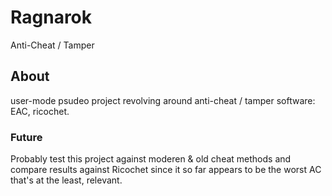 # Ragnarok
Anti-Cheat / Tamper

## About

user-mode psudeo project revolving around anti-cheat / tamper software: EAC, ricochet.

### Future

Probably test this project against moderen & old cheat methods and compare results against Ricochet since it so far appears to be the worst AC that's 
at the least, relevant.
